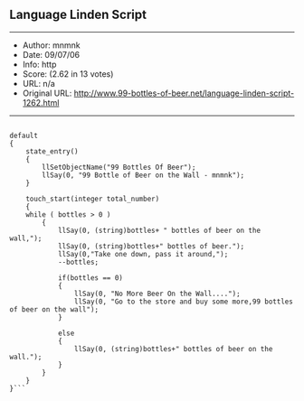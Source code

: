 
## Language Linden Script ##
---
- Author: mnmnk
- Date: 09/07/06
- Info: http
- Score:  (2.62 in 13 votes)
- URL: n/a
- Original URL: http://www.99-bottles-of-beer.net/language-linden-script-1262.html
---

```integer bottles = 99;

default
{
    state_entry()
    {
        llSetObjectName("99 Bottles Of Beer");
        llSay(0, "99 Bottle of Beer on the Wall - mnmnk");
    }

    touch_start(integer total_number)
    {
    while ( bottles > 0 )
        {    
            llSay(0, (string)bottles+ " bottles of beer on the wall,");
            llSay(0, (string)bottles+" bottles of beer.");
            llSay(0,"Take one down, pass it around,");
            --bottles;
            
            if(bottles == 0) 
            {
                llSay(0, "No More Beer On the Wall...."); 
                llSay(0, "Go to the store and buy some more,99 bottles of beer on the wall");
            }
            
            else
            {
                llSay(0, (string)bottles+" bottles of beer on the wall.");
            }       
        }
    }
}```